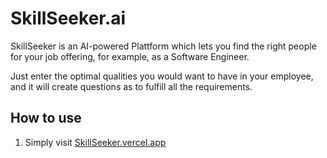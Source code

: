# SkillSeeker.ai

SkillSeeker is an AI-powered Plattform which lets you find the right people for your job offering, for example, as a Software Engineer.

Just enter the optimal qualities you would want to have in your employee, and it will create questions as to fulfill all the requirements.

## How to use

1. Simply visit [SkillSeeker.vercel.app](https://SkillSeeker.vercel.app)

